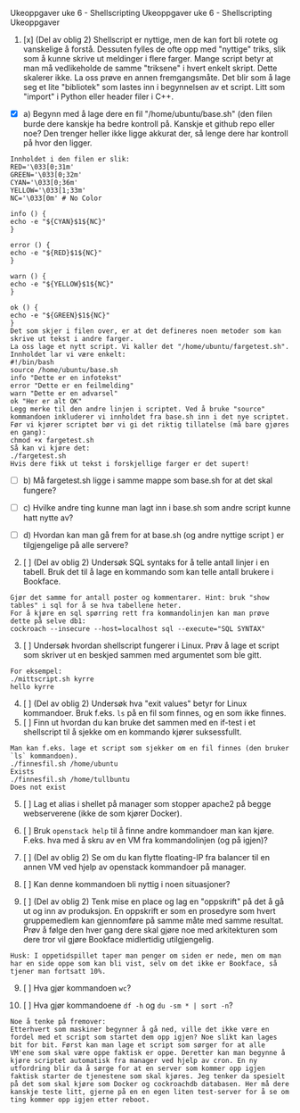 Ukeoppgaver uke 6 - Shellscripting Ukeoppgaver uke 6 - Shellscripting
Ukeoppgaver


1. [x] (Del av oblig 2)  Shellscript er nyttige, men de kan fort bli rotete og vanskelige å forstå. Dessuten fylles de ofte opp med "nyttige" triks, slik som å kunne skrive ut meldinger i flere farger. Mange script betyr at man må vedlikeholde de samme "triksene" i hvert enkelt skript. Dette skalerer ikke. La oss prøve en annen fremgangsmåte. Det blir som å lage seg et lite "bibliotek" som lastes inn i begynnelsen av et script. Litt som "import" i Python eller header filer i C++. 

- [x] a) Begynn med å lage dere en fil "/home/ubuntu/base.sh" (den filen burde dere kanskje ha bedre kontroll på. Kanskje et github repo eller noe? Den trenger heller ikke ligge akkurat der, så lenge dere har kontroll på hvor den ligger.

```
Innholdet i den filen er slik:
RED='\033[0;31m'
GREEN='\033[0;32m'
CYAN='\033[0;36m'
YELLOW='\033[1;33m'
NC='\033[0m' # No Color

info () {
echo -e "${CYAN}$1${NC}"
}

error () {
echo -e "${RED}$1${NC}"
}

warn () {
echo -e "${YELLOW}$1${NC}"
}

ok () {
echo -e "${GREEN}$1${NC}"
}
Det som skjer i filen over, er at det defineres noen metoder som kan skrive ut tekst i andre farger.
La oss lage et nytt script. Vi kaller det "/home/ubuntu/fargetest.sh". Innholdet lar vi være enkelt:
#!/bin/bash
source /home/ubuntu/base.sh
info "Dette er en infotekst"
error "Dette er en feilmelding"
warn "Dette er en advarsel"
ok "Her er alt OK"
Legg merke til den andre linjen i scriptet. Ved å bruke "source" kommandoen inkluderer vi innholdet fra base.sh inn i det nye scriptet.
Før vi kjører scriptet bør vi gi det riktig tillatelse (må bare gjøres en gang):
chmod +x fargetest.sh
Så kan vi kjøre det:
./fargetest.sh
Hvis dere fikk ut tekst i forskjellige farger er det supert!
```

- [ ] b) Må fargetest.sh ligge i samme mappe som base.sh for at det skal fungere?

- [ ] c) Hvilke andre ting kunne man lagt inn i base.sh som andre script kunne hatt nytte av?

- [ ] d) Hvordan kan man gå frem for at base.sh (og andre nyttige script ) er tilgjengelige på alle servere?


2. [ ] (Del av oblig 2) Undersøk SQL syntaks for å telle antall linjer i en tabell. Bruk det til å lage en kommando som kan telle antall brukere i Bookface.
```
Gjør det samme for antall poster og kommentarer. Hint: bruk "show tables" i sql for å se hva tabellene heter.
For å kjøre en sql spørring rett fra kommandolinjen kan man prøve dette på selve db1:
cockroach --insecure --host=localhost sql --execute="SQL SYNTAX"
```

3. [ ] Undersøk hvordan shellscript fungerer i Linux. Prøv å lage et script som skriver ut en beskjed sammen med argumentet som ble gitt. 

```
For eksempel:
./mittscript.sh kyrre
hello kyrre
```

4. [ ] (Del av oblig 2) Undersøk hva "exit values" betyr for Linux kommandoer. Bruk f.eks. `ls` på en fil som finnes, og en som ikke finnes. 
5. [ ] Finn ut hvordan du kan bruke det sammen med en if-test i et shellscript til å sjekke om en kommando kjører suksessfullt. 

```
Man kan f.eks. lage et script som sjekker om en fil finnes (den bruker `ls` kommandoen).
./finnesfil.sh /home/ubuntu
Exists
./finnesfil.sh /home/tullbuntu
Does not exist
```

5. [ ] Lag et alias i shellet på manager som stopper apache2 på begge webserverene (ikke de som kjører Docker).


6. [ ] Bruk `openstack help` til å finne andre kommandoer man kan kjøre. F.eks. hva med å skru av en VM fra kommandolinjen (og på igjen)?

7. [ ] (Del av oblig 2) Se om du kan flytte floating-IP fra balancer til en annen VM ved hjelp av openstack kommandoer på manager. 
8. [ ] Kan denne kommandoen bli nyttig i noen situasjoner?

8. [ ] (Del av oblig 2) Tenk mise en place og lag en "oppskrift" på det å gå ut og inn av produksjon. En oppskrift er som en prosedyre som hvert gruppemedlem kan gjennomføre på samme måte med samme resultat. Prøv å følge den hver gang dere skal gjøre noe med arkitekturen som dere tror vil gjøre Bookface midlertidig utilgjengelig. 
```
Husk: I oppetidspillet taper man penger om siden er nede, men om man har en side oppe som kan bli vist, selv om det ikke er Bookface, så tjener man fortsatt 10%.
```

9. [ ] Hva gjør kommandoen `wc`?

10. [ ] Hva gjør kommandoene `df -h` og `du -sm * | sort -n`?


```
Noe å tenke på fremover:
Etterhvert som maskiner begynner å gå ned, ville det ikke være en fordel med et script som startet dem opp igjen? Noe slikt kan lages bit for bit. Først kan man lage et script som sørger for at alle VM'ene som skal være oppe faktisk er oppe. Deretter kan man begynne å kjøre scriptet automatisk fra manager ved hjelp av cron. En ny utfordring blir da å sørge for at en server som kommer opp igjen faktisk starter de tjenestene som skal kjøres. Jeg tenker da spesielt på det som skal kjøre som Docker og cockroachdb databasen. Her må dere kanskje teste litt, gjerne på en en egen liten test-server for å se om ting kommer opp igjen etter reboot.
```